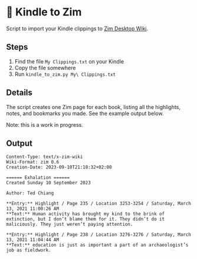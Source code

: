 # :open_book: Kindle to Zim

Script to import your Kindle clippings to [Zim Desktop Wiki](https://zim-wiki.org/).

## Steps

1. Find the file `My Clippings.txt` on your Kindle
2. Copy the file somewhere
3. Run `kindle_to_zim.py My\ Clippings.txt`

## Details

The script creates one Zim page for each book, listing all the highlights, notes, and bookmarks you made.
See the example output below.

Note: this is a work in progress.

## Output

```
Content-Type: text/x-zim-wiki
Wiki-Format: zim 0.6
Creation-Date: 2023-09-10T21:18:32+02:00

====== Exhalation ======
Created Sunday 10 September 2023

Author: Ted Chiang

**Entry:** Highlight / Page 235 / Location 3253-3254 / Saturday, March 13, 2021 11:00:26 AM
**Text:** Human activity has brought my kind to the brink of extinction, but I don’t blame them for it. They didn’t do it maliciously. They just weren’t paying attention.

**Entry:** Highlight / Page 238 / Location 3276-3276 / Saturday, March 13, 2021 11:04:44 AM
**Text:** education is just as important a part of an archaeologist’s job as fieldwork.
```
